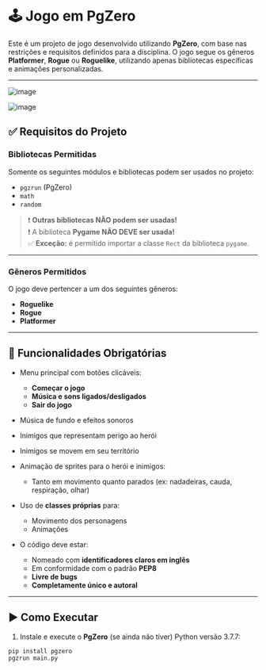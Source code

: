 # 🕹️ Jogo em PgZero

Este é um projeto de jogo desenvolvido utilizando **PgZero**, com base nas restrições e requisitos definidos para a disciplina. O jogo segue os gêneros **Platformer**, **Rogue** ou **Roguelike**, utilizando apenas bibliotecas específicas e animações personalizadas.

---


![image](https://github.com/user-attachments/assets/7c920b4c-72c7-407e-a7bf-c8c784620a56)


![image](https://github.com/user-attachments/assets/76b4363d-e43e-4a14-929a-75def983c2c1)

## ✅ Requisitos do Projeto

### Bibliotecas Permitidas

Somente os seguintes módulos e bibliotecas podem ser usados no projeto:

- `pgzrun` (PgZero)  
- `math`  
- `random`  

> ❗ **Outras bibliotecas NÃO podem ser usadas!**  
> ❗ A biblioteca **Pygame NÃO DEVE ser usada!**  
> ✅ **Exceção:** é permitido importar a classe `Rect` da biblioteca `pygame`.

---

### Gêneros Permitidos

O jogo deve pertencer a um dos seguintes gêneros:

- **Roguelike**  
- **Rogue**  
- **Platformer**

---

## 🧩 Funcionalidades Obrigatórias

- Menu principal com botões clicáveis:
  - **Começar o jogo**
  - **Música e sons ligados/desligados**
  - **Sair do jogo**

- Música de fundo e efeitos sonoros  
- Inimigos que representam perigo ao herói  
- Inimigos se movem em seu território  
- Animação de sprites para o herói e inimigos:
  - Tanto em movimento quanto parados (ex: nadadeiras, cauda, respiração, olhar)

- Uso de **classes próprias** para:
  - Movimento dos personagens  
  - Animações

- O código deve estar:
  - Nomeado com **identificadores claros em inglês**
  - Em conformidade com o padrão **PEP8**
  - **Livre de bugs**
  - **Completamente único e autoral**

---

## ▶️ Como Executar

1. Instale e execute o  **PgZero** (se ainda não tiver) Python versão 3.7.7:

```bash
pip install pgzero
pgzrun main.py

